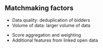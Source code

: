 ## Matchmaking factors

* Data quality: deduplication of bidders
* Volume of data: larger volume of data
<!-- *"Simple models and a lot of data trump more elaborate models based on less data"* [@Halevy2009, p. 9]. -->
* Score aggregation and weighting
* Additional features from linked open data
